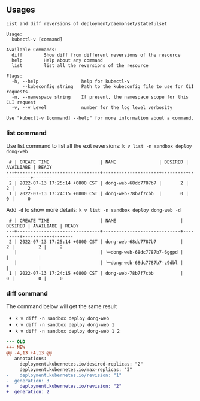 ## Usages


``` text
List and diff reversions of deployment/daemonset/statefulset

Usage:
  kubectl-v [command]

Available Commands:
  diff        Show diff from different reversions of the resource
  help        Help about any command
  list        list all the reversions of the resource

Flags:
  -h, --help                help for kubectl-v
      --kubeconfig string   Path to the kubeconfig file to use for CLI requests.
  -n, --namespace string    If present, the namespace scope for this CLI request
  -v, --v Level             number for the log level verbosity

Use "kubectl-v [command] --help" for more information about a command.
```

### list command

Use list command to list all the exit reversions: `k v list -n sandbox deploy dong-web`

``` text
 # | CREATE TIME                   | NAME                | DESIRED | AVAILIABE | READY
---+-------------------------------+---------------------+---------+-----------+-------
 2 | 2022-07-13 17:25:14 +0800 CST | dong-web-68dc7787b7 |       2 |         2 |     2
 1 | 2022-07-13 17:24:15 +0800 CST | dong-web-78b7f7cbb  |       0 |         0 |     0
```

Add `-d` to show more details: `k v list -n sandbox deploy dong-web -d`

``` text
 # | CREATE TIME                   | NAME                        | DESIRED | AVAILIABE | READY
---+-------------------------------+-----------------------------+---------+-----------+-------
 2 | 2022-07-13 17:25:14 +0800 CST | dong-web-68dc7787b7         |       2 |         2 |     2
   |                               | └─dong-web-68dc7787b7-6ggpd |         |           |
   |                               | └─dong-web-68dc7787b7-z9dbl |         |           |
 1 | 2022-07-13 17:24:15 +0800 CST | dong-web-78b7f7cbb          |       0 |         0 |     0
```

### diff command

The command below will get the same result
- `k v diff -n sandbox deploy dong-web`
- `k v diff -n sandbox deploy dong-web 1`
- `k v diff -n sandbox deploy dong-web 1 2`


``` diff
--- OLD
+++ NEW
@@ -4,13 +4,13 @@
   annotations:
     deployment.kubernetes.io/desired-replicas: "2"
     deployment.kubernetes.io/max-replicas: "3"
-    deployment.kubernetes.io/revision: "1"
-  generation: 3
+    deployment.kubernetes.io/revision: "2"
+  generation: 2
```
